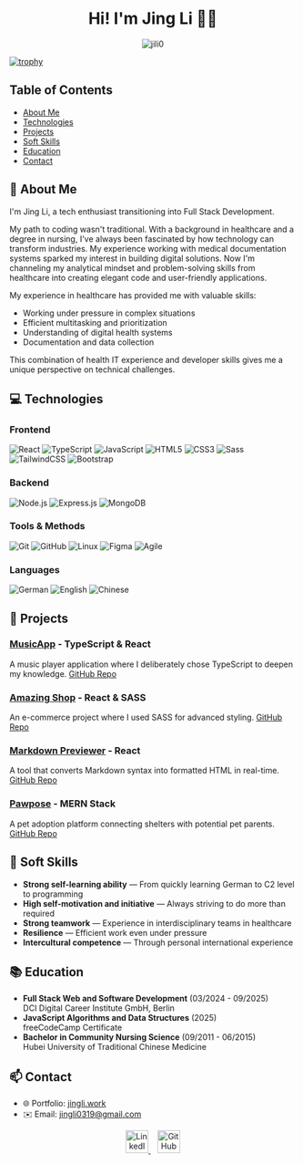 <h1 align="center">Hi! I'm Jing Li 👩‍💻</h1>

<p align="center">
  <img src="https://komarev.com/ghpvc/?username=jili0&label=Visitors&color=9370DB&style=flat" alt="jili0" />
</p>

[![trophy](https://github-profile-trophy.vercel.app/?username=jili0&theme=onedark&rank=-C&title=-Issues,-Reviews)](https://github.com/jili0/github-profile-trophy)

## Table of Contents
- [About Me](#-about-me)
- [Technologies](#-technologies)
- [Projects](#-projects)
- [Soft Skills](#-soft-skills)
- [Education](#-education)
- [Contact](#-contact)


## 👋 About Me

I'm Jing Li, a tech enthusiast transitioning into Full Stack Development.

My path to coding wasn't traditional. With a background in healthcare and a degree in nursing, I've always been fascinated by how technology can transform industries. My experience working with medical documentation systems sparked my interest in building digital solutions. Now I'm channeling my analytical mindset and problem-solving skills from healthcare into creating elegant code and user-friendly applications.

My experience in healthcare has provided me with valuable skills:
- Working under pressure in complex situations
- Efficient multitasking and prioritization
- Understanding of digital health systems
- Documentation and data collection

This combination of health IT experience and developer skills gives me a unique perspective on technical challenges.


## 💻 Technologies

### Frontend
![React](https://img.shields.io/badge/-React-61DAFB?style=flat&logo=react&logoColor=black)
![TypeScript](https://img.shields.io/badge/-TypeScript-3178C6?style=flat&logo=typescript&logoColor=white)
![JavaScript](https://img.shields.io/badge/-JavaScript-F7DF1E?style=flat&logo=javascript&logoColor=black)
![HTML5](https://img.shields.io/badge/-HTML5-E34F26?style=flat&logo=html5&logoColor=white)
![CSS3](https://img.shields.io/badge/-CSS3-1572B6?style=flat&logo=css3&logoColor=white)
![Sass](https://img.shields.io/badge/-Sass-CC6699?style=flat&logo=sass&logoColor=white)
![TailwindCSS](https://img.shields.io/badge/-TailwindCSS-06B6D4?style=flat&logo=tailwindcss&logoColor=white)
![Bootstrap](https://img.shields.io/badge/-Bootstrap-7952B3?style=flat&logo=bootstrap&logoColor=white)

### Backend
![Node.js](https://img.shields.io/badge/-Node.js-339933?style=flat&logo=nodedotjs&logoColor=white)
![Express.js](https://img.shields.io/badge/-Express.js-000000?style=flat&logo=express&logoColor=white)
![MongoDB](https://img.shields.io/badge/-MongoDB-47A248?style=flat&logo=mongodb&logoColor=white)

### Tools & Methods
![Git](https://img.shields.io/badge/-Git-F05032?style=flat&logo=git&logoColor=white)
![GitHub](https://img.shields.io/badge/-GitHub-181717?style=flat&logo=github&logoColor=white)
![Linux](https://img.shields.io/badge/-Linux-FCC624?style=flat&logo=linux&logoColor=black)
![Figma](https://img.shields.io/badge/-Figma-F24E1E?style=flat&logo=figma&logoColor=white)
![Agile](https://img.shields.io/badge/-Agile-009FDA?style=flat&logo=agile&logoColor=white)

### Languages
![German](https://img.shields.io/badge/-German_C2-black?style=flat)
![English](https://img.shields.io/badge/-English_C1-black?style=flat)
![Chinese](https://img.shields.io/badge/-Chinese_Native-black?style=flat)




## 🚀 Projects

### [MusicApp](https://jingli.work/music-app/) - TypeScript & React
A music player application where I deliberately chose TypeScript to deepen my knowledge. [GitHub Repo](https://github.com/jili0/music-app)

### [Amazing Shop](https://amazing-shop.onrender.com/) - React & SASS
An e-commerce project where I used SASS for advanced styling. [GitHub Repo](https://github.com/jili0/amazing-shop)

### [Markdown Previewer](https://markdown-previewer-a9ax.onrender.com/) - React
A tool that converts Markdown syntax into formatted HTML in real-time. [GitHub Repo](https://github.com/jili0/markdown-previewer)

### [Pawpose](https://pawpose.onrender.com/) - MERN Stack
A pet adoption platform connecting shelters with potential pet parents. [GitHub Repo](https://github.com/jili0/pawpose)


## 🌟 Soft Skills

- **Strong self-learning ability** — From quickly learning German to C2 level to programming
- **High self-motivation and initiative** — Always striving to do more than required
- **Strong teamwork** — Experience in interdisciplinary teams in healthcare
- **Resilience** — Efficient work even under pressure
- **Intercultural competence** — Through personal international experience


## 📚 Education

- **Full Stack Web and Software Development** (03/2024 - 09/2025)  
  DCI Digital Career Institute GmbH, Berlin
- **JavaScript Algorithms and Data Structures** (2025)  
  freeCodeCamp Certificate
- **Bachelor in Community Nursing Science** (09/2011 - 06/2015)  
  Hubei University of Traditional Chinese Medicine


## 📫 Contact

- 🌐 Portfolio: [jingli.work](https://jingli.work)
- ✉️ Email: [jingli0319@gmail.com](mailto:jingli0319@gmail.com)

<p align="center">
  <a href="https://linkedin.com/in/jili0" target="_blank">
    <img src="https://raw.githubusercontent.com/rahuldkjain/github-profile-readme-generator/master/src/images/icons/Social/linked-in-alt.svg" alt="LinkedIn" width="40" height="40"/>
  </a>
  &nbsp;&nbsp;
  <a href="https://github.com/jili0" target="_blank">
    <img src="https://raw.githubusercontent.com/rahuldkjain/github-profile-readme-generator/master/src/images/icons/Social/github.svg" alt="GitHub" width="40" height="40"/>
  </a>
</p>
